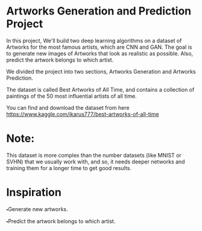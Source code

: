 # Artworks Generation and Prediction Project

In this project, We'll build two deep learning algorithms on a dataset of Artworks for the most famous artists, which 
are CNN and GAN. The goal is to generate new images of Artworks that look as realistic as possible. Also, predict 
the artwork belongs to which artist.

We divided the project into two sections, Artworks Generation and Artworks Prediction.

The dataset is called Best Artworks of All Time, and contains a collection of paintings of the 50 most influential artists of all time.

You can find and download the dataset from here https://www.kaggle.com/ikarus777/best-artworks-of-all-time

# Note: 
This dataset is more complex than the number datasets (like MNIST or SVHN) that we usually work with, and so, it needs deeper networks and training them for a longer time to get good results.

# Inspiration
🞄Generate new artworks.

🞄Predict the artwork belongs to which artist.


